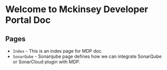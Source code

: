 # Welcome to Mckinsey Developer Portal Doc

## Pages

* `Index` - This is an index page for MDP doc.
* `SonarQube` - Sonarqube page defines how we can integrate SonarQube or SonarCloud plugin with MDP.
